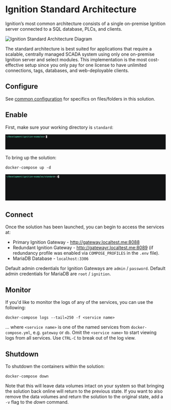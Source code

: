 # Ignition Standard Architecture

Ignition’s most common architecture consists of a single on-premise Ignition server connected to a SQL database, PLCs, and clients.

![Ignition Standard Architecture Diagram](https://inductiveautomation.com/static/images/architectures/redundant-scada-architecture.a3d7edfbcec6.png)

The standard architecture is best suited for applications that require a scalable, centrally managed SCADA system using only one on-premise Ignition server and select modules. This implementation is the most cost-effective setup since you only pay for one license to have unlimited connections, tags, databases, and web-deployable clients.

## Configure

See [common configuration](../README.md#common-configuration) for specifics on files/folders in this solution.

## Enable

First, make sure your working directory is `standard`:

![Change Working Directory](../assets/standard-change-wd.gif)

To bring up the solution:

    docker-compose up -d

![Bringing up the solution](../assets/standard-compose-up.gif)

## Connect

Once the solution has been launched, you can begin to access the services at:

- Primary Ignition Gateway - http://gateway.localtest.me:8088
- Redundant Ignition Gateway - http://gatewayr.localtest.me:8089 (if redundancy profile was enabled via `COMPOSE_PROFILES` in the `.env` file).
- MariaDB Database - `localhost:3306`

Default admin credentials for Ignition Gateways are `admin` / `password`. Default admin credentials for MariaDB are `root` / `ignition`.

## Monitor

If you'd like to monitor the logs of any of the services, you can use the following:

    docker-compose logs --tail=250 -f <service name>

... where `<service name>` is one of the named services from `docker-compose.yml`, e.g. `gateway` or `db`.  Omit the `<service name>` to start viewing logs from all services.  Use `CTRL-C` to break out of the log view.

## Shutdown

To shutdown the containers within the solution:

    docker-compose down

Note that this will leave data volumes intact on your system so that bringing the solution back online will return to the previous state.  If you want to also remove the data volumes and return the solution to the original state, add a `-v` flag to the *down* command.